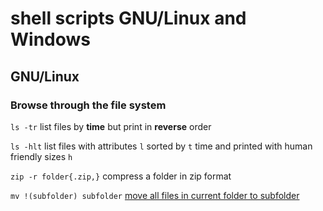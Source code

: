 # shell scripts GNU/Linux and Windows
## GNU/Linux

### Browse through the file system
`ls -tr` list files by **time** but print in **reverse** order

`ls -hlt` list files with attributes `l` sorted by `t` time and printed with human friendly sizes `h`

`zip -r folder{.zip,}` compress a folder in zip format

`mv !(subfolder) subfolder` [move all files in current folder to subfolder][1]

[1]:https://askubuntu.com/questions/91740/how-to-move-all-files-in-current-folder-to-subfolder "How to move all files in current folder to subfolder?"
